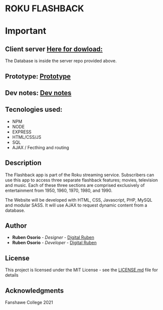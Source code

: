 # ROKU FLASHBACK

# Important

## Client server [Here for dowload:](https://github.com/digitalruben/Osorio_Ruben-RokuServer)

The Database is inside the server repo provided above.

## Prototype: [Prototype](https://ruben741163.invisionapp.com/console/share/3M1XOUWYHT)

## Dev notes: [Dev notes](https://docs.google.com/document/d/1JywtqlMeNHfK0AKIwHDUFA3nYBQM-E8Lm2lNwVU2c0g/)

## Tecnologies used:

- NPM
- NODE
- EXPRESS
- HTML/CSS/JS
- SQL
- AJAX / Fecthing and routing

## Description

The Flashback app is part of the Roku streaming service. Subscribers can use this app to
access three separate flashback features; movies, television and music. Each of these three
sections are comprised exclusively of entertainment from 1950, 1960, 1970, 1980, and 1990.

The Website will be developed with HTML, CSS, Javascript, PHP, MySQL and modular SASS. It will use AJAX to request dynamic content from a database.

## Author

- **Ruben Osorio** - _Designer_ - [Digital Ruben](https://github.com/digitalruben)
- **Ruben Osorio** - _Developer_ - [Digital Ruben](https://github.com/digitalruben)

## License

This project is licensed under the MIT License - see the [LICENSE.md](https://opensource.org/licenses/MIT) file for details

## Acknowledgments

Fanshawe College
2021
